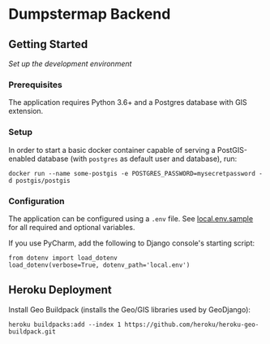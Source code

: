 # Dumpstermap Backend

## Getting Started
*Set up the development environment*

### Prerequisites
The application requires Python 3.6+ and a Postgres database with GIS extension.

### Setup
In order to start a basic docker container capable of serving a PostGIS-enabled database (with `postgres` as default user and database), run:

    docker run --name some-postgis -e POSTGRES_PASSWORD=mysecretpassword -d postgis/postgis
    
### Configuration
The application can be configured using a `.env` file. See [local.env.sample](local.env.sample) for all required and optional variables. 

If you use PyCharm, add the following to Django console's starting script:

    from dotenv import load_dotenv
    load_dotenv(verbose=True, dotenv_path='local.env')

## Heroku Deployment

Install Geo Buildpack (installs the Geo/GIS libraries used by GeoDjango):

    heroku buildpacks:add --index 1 https://github.com/heroku/heroku-geo-buildpack.git
    